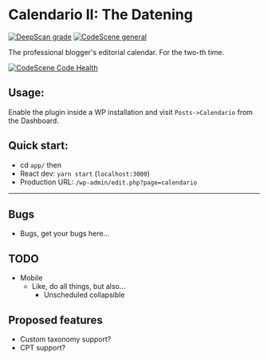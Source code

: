# Calendario II: The Datening

[![DeepScan grade](https://deepscan.io/api/teams/13521/projects/16500/branches/356708/badge/grade.svg)](https://deepscan.io/dashboard#view=project&tid=13521&pid=16500&bid=356708) [![CodeScene general](https://codescene.io/images/analyzed-by-codescene-badge.svg)](https://codescene.io/projects/14313)

The professional blogger's editorial calendar. For the two-th time.

[![CodeScene Code Health](https://codescene.io/projects/14313/status-badges/code-health)](https://codescene.io/projects/14313)

## Usage:

Enable the plugin inside a WP installation and visit `Posts->Calendario` from the Dashboard.

## Quick start:

-   cd `app/`
    then
-   React dev: `yarn start` (`localhost:3000`)
-   Production URL: `/wp-admin/edit.php?page=calendario`

---

## Bugs

-   Bugs, get your bugs here...

## TODO

-   Mobile
    -   Like, do all things, but also...
        -   Unscheduled collapsible

## Proposed features

-   Custom taxonomy support?
-   CPT support?
